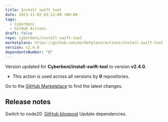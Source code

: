 ```yaml
---
title: Install swift tool
date: 2023-11-02 03:12:00 +00:00
tags:
  - Cyberbeni
  - GitHub Actions
draft: false
repo: Cyberbeni/install-swift-tool
marketplace: https://github.com/marketplace/actions/install-swift-tool
version: v2.4.0
dependentsNumber: "0"
---
```



Version updated for **Cyberbeni/install-swift-tool** to version **v2.4.0**.
- This action is used across all versions by **0** repositories.

Go to the [GitHub Marketplace](https://github.com/marketplace/actions/install-swift-tool) to find the latest changes.

## Release notes

Switch to node20. [GitHub blogpost](https://github.blog/changelog/2023-09-22-github-actions-transitioning-from-node-16-to-node-20/)
Update dependencies.

